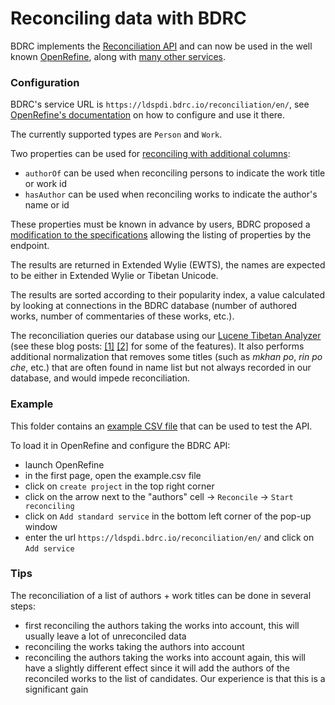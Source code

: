 # Reconciling data with BDRC

BDRC implements the [Reconciliation API](https://reconciliation-api.github.io/specs/0.1/) and can now be used in the well known [OpenRefine](https://openrefine.org/), along with [many other services](https://reconciliation-api.github.io/testbench/#/).

### Configuration

BDRC's service URL is `https://ldspdi.bdrc.io/reconciliation/en/`, see [OpenRefine's documentation](https://openrefine.org/docs/manual/reconciling) on how to configure and use it there.

The currently supported types are `Person` and `Work`.

Two properties can be used for [reconciling with additional columns](https://openrefine.org/docs/manual/reconciling#reconciling-with-additional-columns):
- `authorOf` can be used when reconciling persons to indicate the work title or work id
- `hasAuthor` can be used when reconciling works to indicate the author's name or id

These properties must be known in advance by users, BDRC proposed a [modification to the specifications](https://github.com/reconciliation-api/specs/issues/107) allowing the listing of properties by the endpoint.

The results are returned in Extended Wylie (EWTS), the names are expected to be either in Extended Wylie or Tibetan Unicode.

The results are sorted according to their popularity index, a value calculated by looking at connections in the BDRC database (number of authored works, number of commentaries of these works, etc.).

The reconciliation queries our database using our [Lucene Tibetan Analyzer](https://github.com/buda-base/lucene-bo/) (see these blog posts: [[1]](https://www.bdrc.io/blog/2014/05/02/tibetan-search-enhancements/) [[2]](https://www.bdrc.io/blog/2021/01/26/tibetan-search-enhancements-part-2/) for some of the features). It also performs additional normalization that removes some titles (such as *mkhan po*, *rin po che*, etc.) that are often found in name list but not always recorded in our database, and would impede reconciliation.

### Example

This folder contains an [example CSV file](example.csv) that can be used to test the API.

To load it in OpenRefine and configure the BDRC API:
- launch OpenRefine
- in the first page, open the example.csv file
- click on `create project` in the top right corner
- click on the arrow next to the "authors" cell -> `Reconcile` -> `Start reconciling`
- click on `Add standard service` in the bottom left corner of the pop-up window
- enter the url `https://ldspdi.bdrc.io/reconciliation/en/` and click on `Add service`

### Tips

The reconciliation of a list of authors + work titles can be done in several steps:
- first reconciling the authors taking the works into account, this will usually leave a lot of unreconciled data
- reconciling the works taking the authors into account
- reconciling the authors taking the works into account again, this will have a slightly different effect since it will add the authors of the reconciled works to the list of candidates. Our experience is that this is a significant gain
